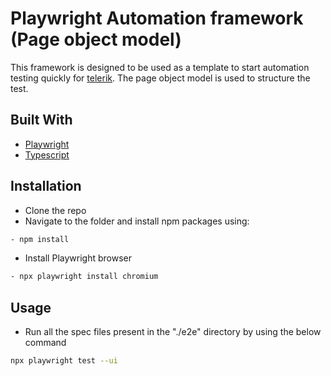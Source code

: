 # Playwright Automation framework (Page object model)

This framework is designed to be used as a template to start automation testing quickly for [telerik](https://telerik.github.io/react-admin-dashboard/). The page object model is used to structure the test.

## Built With

- [Playwright](https://playwright.dev)
- [Typescript](https://www.typescriptlang.org/)

## Installation


- Clone the repo 
- Navigate to the folder and install npm packages using:
```bash
- npm install
```

- Install Playwright browser
```bash
- npx playwright install chromium 
```

## Usage

- Run all the spec files present in the "./e2e" directory by using the below command
```bash
npx playwright test --ui   
```